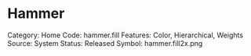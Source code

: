 # Hammer

Category: Home
Code: hammer.fill
Features: Color, Hierarchical, Weights
Source: System
Status: Released
Symbol: hammer.fill2x.png